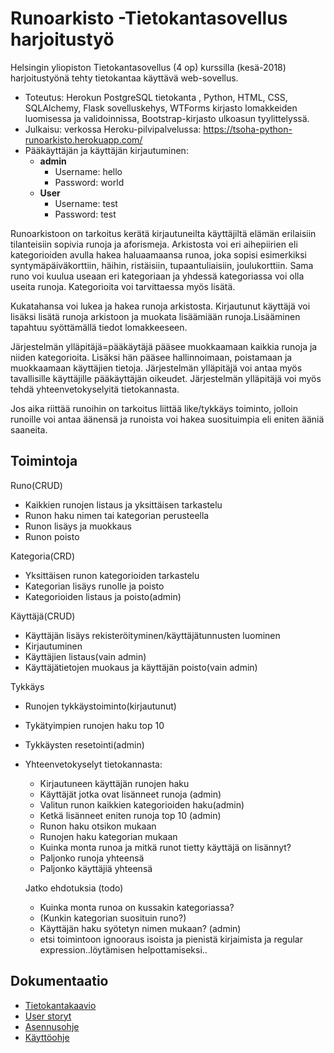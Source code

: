 # Runoarkisto -Tietokantasovellus harjoitustyö

 Helsingin yliopiston Tietokantasovellus (4 op) kurssilla (kesä-2018) harjoitustyönä tehty tietokantaa käyttävä web-sovellus. 
 - Toteutus: Herokun PostgreSQL tietokanta , Python, HTML, CSS,  SQLAlchemy,  Flask sovelluskehys, WTForms kirjasto lomakkeiden luomisessa ja validoinnissa,  Bootstrap-kirjasto ulkoasun tyylittelyssä.
 - Julkaisu: verkossa Heroku-pilvipalvelussa: https://tsoha-python-runoarkisto.herokuapp.com/
 - Pääkäyttäjän ja käyttäjän kirjautuminen:
   - **admin**
       - Username: hello
       - Password: world
   - **User**
       - Username: test
       - Password: test     
 
Runoarkistoon on tarkoitus kerätä kirjautuneilta käyttäjiltä elämän erilaisiin tilanteisiin sopivia
runoja ja aforismeja. Arkistosta voi eri aihepiirien eli kategorioiden avulla hakea haluaamaansa runoa, joka sopisi esimerkiksi syntymäpäiväkorttiin, häihin, ristäisiin, tupaantuliaisiin, joulukorttiin. Sama runo voi kuulua useaan eri kategoriaan ja yhdessä kategoriassa voi olla useita runoja. Kategorioita voi tarvittaessa myös lisätä.

Kukatahansa voi lukea ja hakea runoja arkistosta. Kirjautunut käyttäjä voi lisäksi lisätä runoja arkistoon ja muokata lisäämiään runoja.Lisääminen tapahtuu syöttämällä tiedot lomakkeeseen.

Järjestelmän ylläpitäjä=pääkäytäjä pääsee muokkaamaan kaikkia runoja ja niiden kategorioita. Lisäksi hän pääsee hallinnoimaan, poistamaan ja muokkaamaan käyttäjien tietoja. Järjestelmän ylläpitäjä voi antaa myös tavallisille käyttäjille pääkäyttäjän oikeudet. Järjestelmän ylläpitäjä voi myös tehdä yhteenvetokyselyitä tietokannasta.

Jos aika riittää runoihin on tarkoitus liittää like/tykkäys toiminto, jolloin runoille voi antaa äänensä ja runoista voi hakea suosituimpia eli eniten ääniä saaneita.

## Toimintoja

Runo(CRUD)
- Kaikkien runojen listaus ja yksittäisen tarkastelu
- Runon haku nimen tai kategorian perusteella
- Runon lisäys ja muokkaus
- Runon poisto

Kategoria(CRD)
- Yksittäisen runon kategorioiden tarkastelu
- Kategorian lisäys runolle ja poisto 
- Kategorioiden listaus ja poisto(admin)

Käyttäjä(CRUD)
- Käyttäjän lisäys rekisteröityminen/käyttäjätunnusten luominen
- Kirjautuminen
- Käyttäjien listaus(vain admin)
- Käyttäjätietojen muokaus ja käyttäjän poisto(vain admin)

Tykkäys
- Runojen tykkäystoiminto(kirjautunut)
- Tykätyimpien runojen haku top 10 
- Tykkäysten resetointi(admin)

- Yhteenvetokyselyt tietokannasta: 
    - Kirjautuneen käyttäjän runojen haku 
    - Käyttäjät jotka ovat lisänneet runoja (admin)
    - Valitun runon kaikkien kategorioiden haku(admin)
    - Ketkä lisänneet eniten runoja top 10 (admin)
    - Runon haku otsikon mukaan
    - Runojen haku kategorian mukaan
    - Kuinka monta runoa ja mitkä runot tietty käyttäjä on lisännyt?
    - Paljonko runoja yhteensä
    - Paljonko käyttäjiä yhteensä
  
    Jatko ehdotuksia (todo)
    - Kuinka monta runoa on kussakin kategoriassa?
    * (Kunkin kategorian suosituin runo?)
    - Käyttäjän haku syötetyn nimen mukaan? (admin)
    - etsi toimintoon ignooraus isoista ja pienistä kirjaimista ja regular expression..löytämisen helpottamiseksi..


## Dokumentaatio
- [Tietokantakaavio](https://github.com/vsvala/Runoarkisto/blob/master/dokumentaatio/Runo_db_kaavio%20(1).png)
- [User storyt](https://github.com/vsvala/Runoarkisto/blob/master/dokumentaatio/userstory.md)
- [Asennusohje](https://github.com/vsvala/Runoarkisto/blob/master/dokumentaatio/asennusohje.md)
- [Käyttöohje](https://github.com/vsvala/Runoarkisto/blob/master/dokumentaatio/käyttöohje.md)

